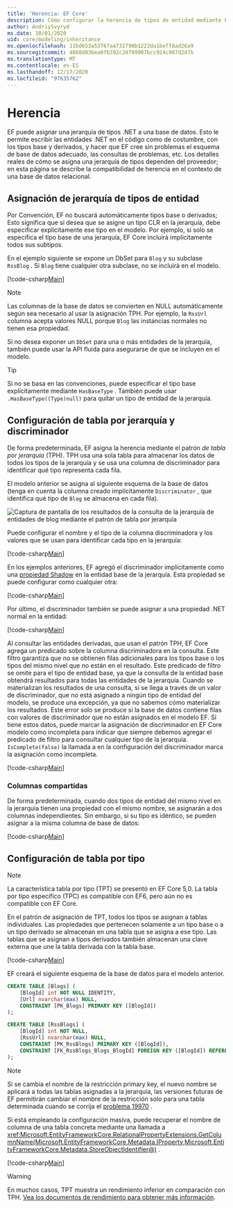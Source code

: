 ```yaml
---
title: 'Herencia: EF Core'
description: Cómo configurar la herencia de tipos de entidad mediante Entity Framework Core
author: AndriySvyryd
ms.date: 10/01/2020
uid: core/modeling/inheritance
ms.openlocfilehash: 11bd653a53767aa732790b1222da1beff8ad26a9
ms.sourcegitcommit: 4860d036ea0fb392c28799907bcc924c987d2d7b
ms.translationtype: MT
ms.contentlocale: es-ES
ms.lasthandoff: 12/17/2020
ms.locfileid: "97635762"
---
```

# <a name="inheritance"></a>Herencia

EF puede asignar una jerarquía de tipos .NET a una base de datos. Esto le permite escribir las entidades .NET en el código como de costumbre, con los tipos base y derivados, y hacer que EF cree sin problemas el esquema de base de datos adecuado, las consultas de problemas, etc. Los detalles reales de cómo se asigna una jerarquía de tipos dependen del proveedor; en esta página se describe la compatibilidad de herencia en el contexto de una base de datos relacional.

## <a name="entity-type-hierarchy-mapping"></a>Asignación de jerarquía de tipos de entidad

Por Convención, EF no buscará automáticamente tipos base o derivados; Esto significa que si desea que se asigne un tipo CLR en la jerarquía, debe especificar explícitamente ese tipo en el modelo. Por ejemplo, si solo se especifica el tipo base de una jerarquía, EF Core incluirá implícitamente todos sus subtipos.

En el ejemplo siguiente se expone un DbSet para `Blog` y su subclase `RssBlog` . Si `Blog` tiene cualquier otra subclase, no se incluirá en el modelo.

[!code-csharp[Main](../../../samples/core/Modeling/Conventions/InheritanceDbSets.cs?name=InheritanceDbSets&highlight=3-4)]

> [!NOTE]
> Las columnas de la base de datos se convierten en NULL automáticamente según sea necesario al usar la asignación TPH. Por ejemplo, la `RssUrl` columna acepta valores NULL porque `Blog` las instancias normales no tienen esa propiedad.

Si no desea exponer un `DbSet` para una o más entidades de la jerarquía, también puede usar la API fluida para asegurarse de que se incluyen en el modelo.

> [!TIP]
> Si no se basa en las convenciones, puede especificar el tipo base explícitamente mediante `HasBaseType` . También puede usar `.HasBaseType((Type)null)` para quitar un tipo de entidad de la jerarquía.

## <a name="table-per-hierarchy-and-discriminator-configuration"></a>Configuración de tabla por jerarquía y discriminador

De forma predeterminada, EF asigna la herencia mediante el patrón *de tabla por jerarquía* (TPH). TPH usa una sola tabla para almacenar los datos de todos los tipos de la jerarquía y se usa una columna de discriminador para identificar qué tipo representa cada fila.

El modelo anterior se asigna al siguiente esquema de la base de datos (tenga en cuenta la columna creado implícitamente `Discriminator` , que identifica qué tipo de `Blog` se almacena en cada fila).

![Captura de pantalla de los resultados de la consulta de la jerarquía de entidades de blog mediante el patrón de tabla por jerarquía](_static/inheritance-tph-data.png)

Puede configurar el nombre y el tipo de la columna discriminadora y los valores que se usan para identificar cada tipo en la jerarquía:

[!code-csharp[Main](../../../samples/core/Modeling/FluentAPI/DiscriminatorConfiguration.cs?name=DiscriminatorConfiguration&highlight=4-6)]

En los ejemplos anteriores, EF agregó el discriminador implícitamente como una [propiedad Shadow](xref:core/modeling/shadow-properties) en la entidad base de la jerarquía. Esta propiedad se puede configurar como cualquier otra:

[!code-csharp[Main](../../../samples/core/Modeling/FluentAPI/DiscriminatorPropertyConfiguration.cs?name=DiscriminatorPropertyConfiguration&highlight=4-5)]

Por último, el discriminador también se puede asignar a una propiedad .NET normal en la entidad:

[!code-csharp[Main](../../../samples/core/Modeling/FluentAPI/NonShadowDiscriminator.cs?name=NonShadowDiscriminator&highlight=4)]

Al consultar las entidades derivadas, que usan el patrón TPH, EF Core agrega un predicado sobre la columna discriminadora en la consulta. Este filtro garantiza que no se obtienen filas adicionales para los tipos base o los tipos del mismo nivel que no están en el resultado. Este predicado de filtro se omite para el tipo de entidad base, ya que la consulta de la entidad base obtendrá resultados para todas las entidades de la jerarquía. Cuando se materializan los resultados de una consulta, si se llega a través de un valor de discriminador, que no está asignado a ningún tipo de entidad del modelo, se produce una excepción, ya que no sabemos cómo materializar los resultados. Este error solo se produce si la base de datos contiene filas con valores de discriminador que no están asignados en el modelo EF. Si tiene estos datos, puede marcar la asignación de discriminador en EF Core modelo como incompleta para indicar que siempre debemos agregar el predicado de filtro para consultar cualquier tipo de la jerarquía. `IsComplete(false)` la llamada a en la configuración del discriminador marca la asignación como incompleta.

[!code-csharp[Main](../../../samples/core/Modeling/FluentAPI/DiscriminatorMappingIncomplete.cs?name=DiscriminatorMappingIncomplete&highlight=5)]

### <a name="shared-columns"></a>Columnas compartidas

De forma predeterminada, cuando dos tipos de entidad del mismo nivel en la jerarquía tienen una propiedad con el mismo nombre, se asignarán a dos columnas independientes. Sin embargo, si su tipo es idéntico, se pueden asignar a la misma columna de base de datos:

[!code-csharp[Main](../../../samples/core/Modeling/FluentAPI/SharedTPHColumns.cs?name=SharedTPHColumns&highlight=9,13)]

## <a name="table-per-type-configuration"></a>Configuración de tabla por tipo

> [!NOTE]
> La característica tabla por tipo (TPT) se presentó en EF Core 5,0. La tabla por tipo específico (TPC) es compatible con EF6, pero aún no es compatible con EF Core.

En el patrón de asignación de TPT, todos los tipos se asignan a tablas individuales. Las propiedades que pertenecen solamente a un tipo base o a un tipo derivado se almacenan en una tabla que se asigna a ese tipo. Las tablas que se asignan a tipos derivados también almacenan una clave externa que une la tabla derivada con la tabla base.

[!code-csharp[Main](../../../samples/core/Modeling/FluentAPI/TPTConfiguration.cs?name=TPTConfiguration)]

EF creará el siguiente esquema de la base de datos para el modelo anterior.

```sql
CREATE TABLE [Blogs] (
    [BlogId] int NOT NULL IDENTITY,
    [Url] nvarchar(max) NULL,
    CONSTRAINT [PK_Blogs] PRIMARY KEY ([BlogId])
);

CREATE TABLE [RssBlogs] (
    [BlogId] int NOT NULL,
    [RssUrl] nvarchar(max) NULL,
    CONSTRAINT [PK_RssBlogs] PRIMARY KEY ([BlogId]),
    CONSTRAINT [FK_RssBlogs_Blogs_BlogId] FOREIGN KEY ([BlogId]) REFERENCES [Blogs] ([BlogId]) ON DELETE NO ACTION
);
```

> [!NOTE]
> Si se cambia el nombre de la restricción primary key, el nuevo nombre se aplicará a todas las tablas asignadas a la jerarquía, las versiones futuras de EF permitirán cambiar el nombre de la restricción solo para una tabla determinada cuando se corrija el [problema 19970](https://github.com/dotnet/efcore/issues/19970) .

Si está empleando la configuración masiva, puede recuperar el nombre de columna de una tabla concreta mediante una llamada a <xref:Microsoft.EntityFrameworkCore.RelationalPropertyExtensions.GetColumnName(Microsoft.EntityFrameworkCore.Metadata.IProperty,Microsoft.EntityFrameworkCore.Metadata.StoreObjectIdentifier@)> .

[!code-csharp[Main](../../../samples/core/Modeling/FluentAPI/TPTConfiguration.cs?name=Metadata&highlight=10)]

> [!WARNING]
> En muchos casos, TPT muestra un rendimiento inferior en comparación con TPH. [Vea los documentos de rendimiento para obtener más información](xref:core/performance/modeling-for-performance#inheritance-mapping).
